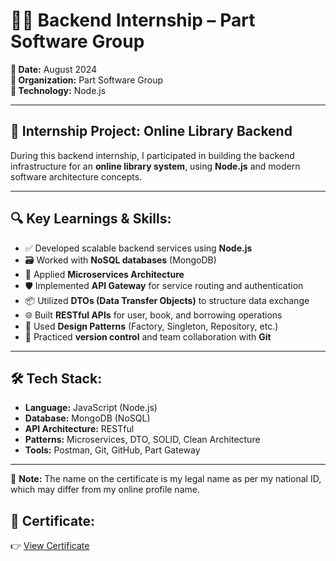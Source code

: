 # 🧑‍💻 Backend Internship – Part Software Group

**📅 Date:** August 2024  
**🏢 Organization:** Part Software Group  
**🔧 Technology:** Node.js

---

## 📘 Internship Project: Online Library Backend

During this backend internship, I participated in building the backend infrastructure for an **online library system**, using **Node.js** and modern software architecture concepts.

---

## 🔍 Key Learnings & Skills:

- ✅ Developed scalable backend services using **Node.js**
- 🗃️ Worked with **NoSQL databases** (MongoDB)
- 🧩 Applied **Microservices Architecture**
- 🛡️ Implemented **API Gateway** for service routing and authentication
- 📦 Utilized **DTOs (Data Transfer Objects)** to structure data exchange
- 🌐 Built **RESTful APIs** for user, book, and borrowing operations
- 🎯 Used **Design Patterns** (Factory, Singleton, Repository, etc.)
- 🔁 Practiced **version control** and team collaboration with **Git**

---

## 🛠 Tech Stack:

- **Language:** JavaScript (Node.js)
- **Database:** MongoDB (NoSQL)
- **API Architecture:** RESTful
- **Patterns:** Microservices, DTO, SOLID, Clean Architecture
- **Tools:** Postman, Git, GitHub, Part Gateway 

---

📌 **Note:** The name on the certificate is my legal name as per my national ID, which may differ from my online profile name.


## 📄 Certificate:

👉 [View Certificate](./certificate.jpg)
